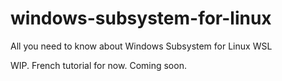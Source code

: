 # windows-subsystem-for-linux
All you need to know about Windows Subsystem for Linux WSL

WIP. French tutorial for now.
Coming soon.
